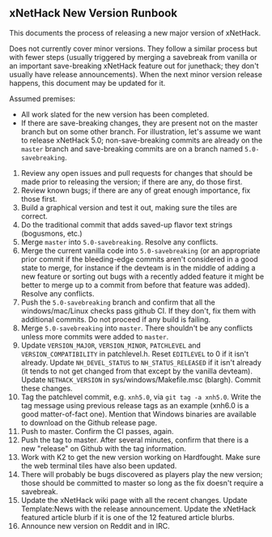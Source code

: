 ## xNetHack New Version Runbook

This documents the process of releasing a new major version of xNetHack.

Does not currently cover minor versions. They follow a similar process but with
fewer steps (usually triggered by merging a savebreak from vanilla or an
important save-breaking xNetHack feature out for junethack; they don't usually
have release announcements). When the next minor version release happens, this
document may be updated for it.

Assumed premises:
- All work slated for the new version has been completed.
- If there are save-breaking changes, they are present not on the master branch
  but on some other branch. For illustration, let's assume we want to release
  xNetHack 5.0; non-save-breaking commits are already on the `master` branch and
  save-breaking commits are on a branch named `5.0-savebreaking`.

1. Review any open issues and pull requests for changes that should be made
   prior to releasing the version; if there are any, do those first.
2. Review known bugs; if there are any of great enough importance, fix those
   first.
3. Build a graphical version and test it out, making sure the tiles are correct.
4. Do the traditional commit that adds saved-up flavor text strings (bogusmons,
   etc.)
5. Merge `master` into `5.0-savebreaking`. Resolve any conflicts.
6. Merge the current vanilla code into `5.0-savebreaking` (or an appropriate
   prior commit if the bleeding-edge commits aren't considered in a good state
   to merge, for instance if the devteam is in the middle of adding a new
   feature or sorting out bugs with a recently added feature it might be better
   to merge up to a commit from before that feature was added). Resolve any
   conflicts.
7. Push the `5.0-savebreaking` branch and confirm that all the windows/mac/Linux
   checks pass github CI. If they don't, fix them with additional commits. Do
   not proceed if any build is failing.
8. Merge `5.0-savebreaking` into `master`. There shouldn't be any conflicts
   unless more commits were added to `master`.
9. Update `VERSION_MAJOR`, `VERSION_MINOR`, `PATCHLEVEL` and
   `VERSION_COMPATIBILITY` in patchlevel.h. Reset `EDITLEVEL` to 0 if it isn't
   already. Update `NH_DEVEL_STATUS` to `NH_STATUS_RELEASED` if it isn't already
   (it tends to not get changed from that except by the vanilla devteam). Update
   `NETHACK_VERSION` in sys/windows/Makefile.msc (blargh). Commit these changes.
10. Tag the patchlevel commit, e.g. `xnh5.0`, via `git tag -a xnh5.0`. Write the
    tag message using previous release tags as an example (xnh6.0 is a good
    matter-of-fact one). Mention that Windows binaries are available to download
    on the Github release page.
11. Push to master. Confirm the CI passes, again.
12. Push the tag to master. After several minutes, confirm that there is a new
    "release" on Github with the tag information.
13. Work with K2 to get the new version working on Hardfought. Make sure the web
    terminal tiles have also been updated.
14. There will probably be bugs discovered as players play the new version;
    those should be committed to master so long as the fix doesn't require a
    savebreak.
15. Update the xNetHack wiki page with all the recent changes. Update
    Template:News with the release announcement. Update the xNetHack featured
    article blurb if it is one of the 12 featured article blurbs.
16. Announce new version on Reddit and in IRC.
